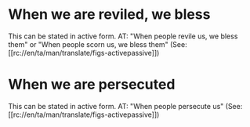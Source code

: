 # When we are reviled, we bless

This can be stated in active form. AT: "When people revile us, we bless them" or "When people scorn us, we bless them" (See: [[rc://en/ta/man/translate/figs-activepassive]])

# When we are persecuted

This can be stated in active form. AT: "When people persecute us" (See: [[rc://en/ta/man/translate/figs-activepassive]])

